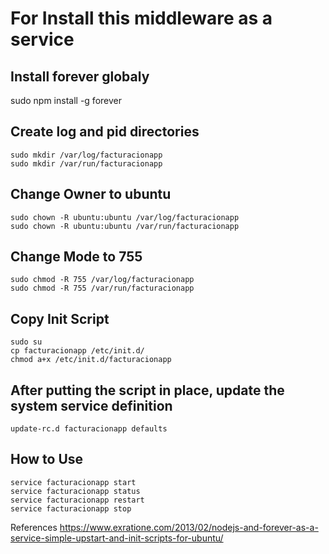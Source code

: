 # For Install this middleware as a service

## Install forever globaly
sudo npm install -g forever
## Create log and pid directories
```
sudo mkdir /var/log/facturacionapp
sudo mkdir /var/run/facturacionapp

```
## Change Owner to ubuntu
```
sudo chown -R ubuntu:ubuntu /var/log/facturacionapp
sudo chown -R ubuntu:ubuntu /var/run/facturacionapp
```
## Change Mode to 755
```
sudo chmod -R 755 /var/log/facturacionapp
sudo chmod -R 755 /var/run/facturacionapp
```
## Copy Init Script
```
sudo su
cp facturacionapp /etc/init.d/
chmod a+x /etc/init.d/facturacionapp
```
## After putting the script in place, update the system service definition
```
update-rc.d facturacionapp defaults
```
## How to Use
```
service facturacionapp start
service facturacionapp status
service facturacionapp restart
service facturacionapp stop
```

References
https://www.exratione.com/2013/02/nodejs-and-forever-as-a-service-simple-upstart-and-init-scripts-for-ubuntu/